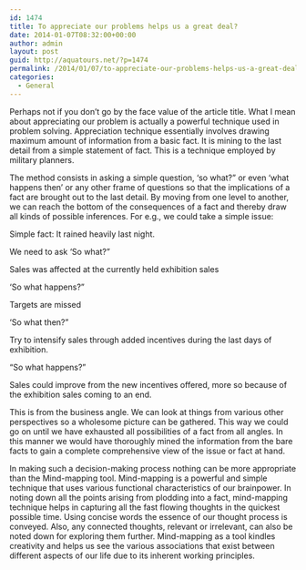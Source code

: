 ```yaml
---
id: 1474
title: To appreciate our problems helps us a great deal?
date: 2014-01-07T08:32:00+00:00
author: admin
layout: post
guid: http://aquatours.net/?p=1474
permalink: /2014/01/07/to-appreciate-our-problems-helps-us-a-great-deal/
categories:
  - General
---
```

Perhaps not if you don’t go by the face value of the article title. What I mean about appreciating our problem is actually a powerful technique used in problem solving. Appreciation technique essentially involves drawing maximum amount of information from a basic fact. It is mining to the last detail from a simple statement of fact. This is a technique employed by military planners.

The method consists in asking a simple question, ‘so what?” or even ‘what happens then’ or any other frame of questions so that the implications of a fact are brought out to the last detail. By moving from one level to another, we can reach the bottom of the consequences of a fact and thereby draw all kinds of possible inferences. For e.g., we could take a simple issue:

Simple fact: It rained heavily last night.
  
We need to ask ‘So what?”
  
Sales was affected at the currently held exhibition sales
  
‘So what happens?”
  
Targets are missed
  
‘So what then?”
  
Try to intensify sales through added incentives during the last days of exhibition.
  
“So what happens?”
  
Sales could improve from the new incentives offered, more so because of the exhibition sales coming to an end.
  
This is from the business angle. We can look at things from various other perspectives so a wholesome picture can be gathered. This way we could go on until we have exhausted all possibilities of a fact from all angles. In this manner we would have thoroughly mined the information from the bare facts to gain a complete comprehensive view of the issue or fact at hand.

In making such a decision-making process nothing can be more appropriate than the Mind-mapping tool. Mind-mapping is a powerful and simple technique that uses various functional characteristics of our brainpower. In noting down all the points arising from plodding into a fact, mind-mapping technique helps in capturing all the fast flowing thoughts in the quickest possible time. Using concise words the essence of our thought process is conveyed. Also, any connected thoughts, relevant or irrelevant, can also be noted down for exploring them further. Mind-mapping as a tool kindles creativity and helps us see the various associations that exist between different aspects of our life due to its inherent working principles.